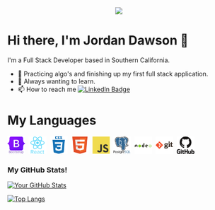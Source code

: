 <div id="header" align="center" width="100" height="100"> 
  <img src="https://media1.giphy.com/media/2IudUHdI075HL02Pkk/giphy.gif?cid=790b7611o35h3lvvv9d1zp701grgck95xvmassznqtc43drj&rid=giphy.gif&ct=g">
</div>

# Hi there, I'm Jordan Dawson 👋

I'm a Full Stack Developer based in Southern California. 

- 🔭 Practicing algo's and finishing up my first full stack application.
- 🌱 Always wanting to learn. 
- 📫 How to reach me <a href="https://www.linkedin.com/in/jordantdawson/"><img src="https://img.shields.io/badge/LinkedIn-blue?style=for-the-badge&logo=linkedin&logoColor=white" alt="LinkedIn Badge"/></a>

# My Languages

<div>
  <img src="https://github.com/devicons/devicon/blob/master/icons/bootstrap/bootstrap-original-wordmark.svg" title="Bootstrap" alt="Bootstrap" width="40" height="40"/>&nbsp;
  <img src="https://github.com/devicons/devicon/blob/master/icons/react/react-original-wordmark.svg" title="React" alt="React" width="40" height="40"/>&nbsp;
  <img src="https://github.com/devicons/devicon/blob/master/icons/css3/css3-plain-wordmark.svg"  title="CSS3" alt="CSS" width="40" height="40"/>&nbsp;
  <img src="https://github.com/devicons/devicon/blob/master/icons/html5/html5-original.svg" title="HTML5" alt="HTML" width="40" height="40"/>&nbsp;
  <img src="https://github.com/devicons/devicon/blob/master/icons/javascript/javascript-original.svg" title="JavaScript" alt="JavaScript" width="40" height="40"/>&nbsp;
  <img src="https://github.com/devicons/devicon/blob/master/icons/postgresql/postgresql-original-wordmark.svg" title="PostgreSQL"  alt="PostgreSQL" width="40" height="40"/>&nbsp;
  <img src="https://github.com/devicons/devicon/blob/master/icons/nodejs/nodejs-original-wordmark.svg" title="NodeJS" alt="NodeJS" width="40" height="40"/>&nbsp;
  <img src="https://github.com/devicons/devicon/blob/master/icons/git/git-original-wordmark.svg" title="Git" **alt="Git" width="40" height="40"/>&nbsp;
  <img src="https://github.com/devicons/devicon/blob/master/icons/github/github-original-wordmark.svg" title="Github" alt="Github" width="40" height="40"/>
</div>

### My GitHub Stats!

[![Your GitHub Stats](https://github-readme-stats.vercel.app/api?username=JordanTDawson&show_icons=true)](https://github.com/JordanTDawson)

[![Top Langs](https://github-readme-stats.vercel.app/api/top-langs/?username=JordanTDawson&layout=compact)](https://github.com/JordanTDawson)
